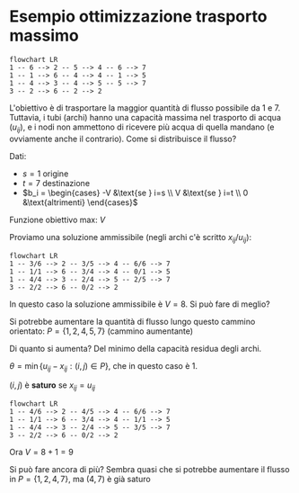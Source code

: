 # Esempio ottimizzazione trasporto massimo

```mermaid
flowchart LR
1 -- 6 --> 2 -- 5 --> 4 -- 6 --> 7
1 -- 1 --> 6 -- 4 --> 4 -- 1 --> 5
1 -- 4 --> 3 -- 4 --> 5 -- 5 --> 7
3 -- 2 --> 6 -- 2 --> 2
```

L'obiettivo è di trasportare la maggior quantità di flusso possibile da $1$ e $7$. Tuttavia, i tubi (archi) hanno una capacità massima nel trasporto di acqua ($u_{ij}$), e i nodi non ammettono di ricevere più acqua di quella mandano (e ovviamente anche il contrario). Come si distribuisce il flusso?

Dati:
- $s=1$ origine
- $t=7$ destinazione
- $b_i = \begin{cases} -V &\text{se } i=s \\ V &\text{se } i=t \\ 0 &\text{altrimenti} \end{cases}$

Funzione obiettivo max: $V$

Proviamo una soluzione ammissibile (negli archi c'è scritto $x_{ij}/u_{ij}$):

```mermaid
flowchart LR
1 -- 3/6 --> 2 -- 3/5 --> 4 -- 6/6 --> 7
1 -- 1/1 --> 6 -- 3/4 --> 4 -- 0/1 --> 5
1 -- 4/4 --> 3 -- 2/4 --> 5 -- 2/5 --> 7
3 -- 2/2 --> 6 -- 0/2 --> 2
```

In questo caso la soluzione ammissibile è $V=8$. Si può fare di meglio?

Si potrebbe aumentare la quantità di flusso lungo questo cammino orientato:
$P=\{1,2,4,5,7\}$ (cammino aumentante)

Di quanto si aumenta? Del minimo della capacità residua degli archi.

$θ=\min\{u_{ij}-x_{ij}:(i,j)∈P\}$, che in questo caso è 1.

$(i,j)$ è **saturo** se $x_{ij}=u_{ij}$

```mermaid
flowchart LR
1 -- 4/6 --> 2 -- 4/5 --> 4 -- 6/6 --> 7
1 -- 1/1 --> 6 -- 3/4 --> 4 -- 1/1 --> 5
1 -- 4/4 --> 3 -- 2/4 --> 5 -- 3/5 --> 7
3 -- 2/2 --> 6 -- 0/2 --> 2
```

Ora $V=8+1=9$

Si può fare ancora di più? Sembra quasi che si potrebbe aumentare il flusso in $P=\{1,2,4,7\}$, ma $(4,7)$ è già saturo